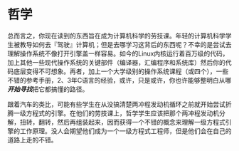 # 哲学

总而言之，你现在读到的东西旨在成为计算机科学的劳技课。年轻的计算机科学学生被教导如何去『驾驶』计算机；但是去哪学习这背后的东西呢？不幸的是尝试去理解操作系统不像打开引擎盖一样容易。如今的Linux内核运行着百万级的代码，加上其他一些现代操作系统的关键部件（编译器，汇编程序和系统库）然后你的代码底层变得不可想象。再者，加上一个大学级别的操作系统课程（或四个），一些不错的参考手册，2、3年C语言的经验，或许，只是或许，你也许能够整明白从哪***开始寻找***把它都搞懂的路径。

跟着汽车的类比，可能有些学生在从没搞清楚两冲程发动机循环之前就开始尝试折腾一级方程式的引擎。在他们的劳技课上，哲学学生应该把那个两冲程发动机分解，扭转，翻转，然后再组装起来，因而获得一个不错的概念来理解一级方程式引擎的工作原理。没人会期望他们成为一个一级方程式工程师，但是他们会在自己的道路上走的不错。
